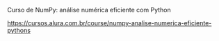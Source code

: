 Curso de NumPy: análise numérica eficiente com Python

https://cursos.alura.com.br/course/numpy-analise-numerica-eficiente-pythons